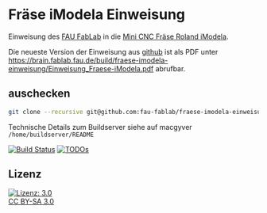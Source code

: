 Fräse iModela Einweisung
========================

Einweisung des [FAU FabLab](https://fablab.fau.de) in die [Mini CNC Fräse Roland iModela](https://fablab.fau.de/tool/cnc-fraese-roland).

Die neueste Version der Einweisung aus [github](https://github.com/fau-fablab/fraese-imodela-einweisung) ist als PDF unter https://brain.fablab.fau.de/build/fraese-imodela-einweisung/Einweisung_Fraese-iModela.pdf abrufbar.

auschecken
----------

```bash
git clone --recursive git@github.com:fau-fablab/fraese-imodela-einweisung.git
```

Technische Details zum Buildserver siehe auf macgyver `/home/buildserver/README`

[![Build Status](https://brain.fablab.fau.de/build/fraese-imodela-einweisung/status.svg)](https://brain.fablab.fau.de/build/fraese-imodela-einweisung/)
[![TODOs](https://brain.fablab.fau.de/build/fraese-imodela-einweisung/status-todos.svg)](https://brain.fablab.fau.de/build/fraese-imodela-einweisung/)

Lizenz
------

[![Lizenz: 3.0](https://licensebuttons.net/l/by-sa/3.0/de/88x31.png)</br>CC BY-SA 3.0](https://creativecommons.org/licenses/by-sa/3.0/)
